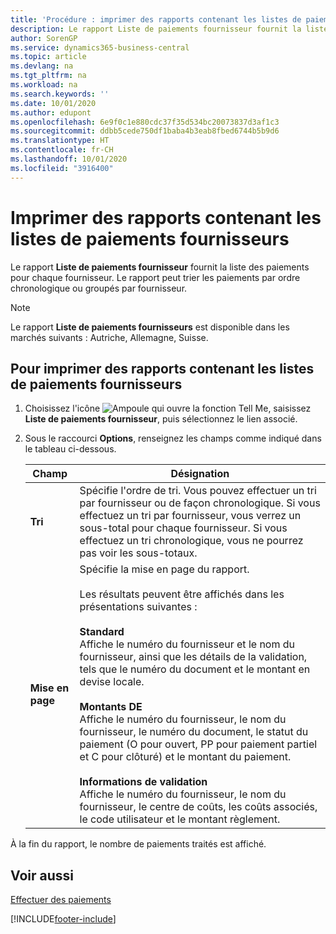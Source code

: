 ```yaml
---
title: 'Procédure : imprimer des rapports contenant les listes de paiements fournisseurs'
description: Le rapport Liste de paiements fournisseur fournit la liste des paiements pour chaque fournisseur. Le rapport peut trier les paiements par ordre chronologique ou groupés par fournisseur.
author: SorenGP
ms.service: dynamics365-business-central
ms.topic: article
ms.devlang: na
ms.tgt_pltfrm: na
ms.workload: na
ms.search.keywords: ''
ms.date: 10/01/2020
ms.author: edupont
ms.openlocfilehash: 6e9f0c1e880cdc37f35d534bc20073837d3af1c3
ms.sourcegitcommit: ddbb5cede750df1baba4b3eab8fbed6744b5b9d6
ms.translationtype: HT
ms.contentlocale: fr-CH
ms.lasthandoff: 10/01/2020
ms.locfileid: "3916400"
---
```

# <a name="print-vendor-payments-list-reports"></a>Imprimer des rapports contenant les listes de paiements fournisseurs

Le rapport **Liste de paiements fournisseur** fournit la liste des paiements pour chaque fournisseur. Le rapport peut trier les paiements par ordre chronologique ou groupés par fournisseur.  

> [!NOTE]
> Le rapport **Liste de paiements fournisseurs** est disponible dans les marchés suivants : Autriche, Allemagne, Suisse.

## <a name="to-print-the-vendor-payments-list-report"></a>Pour imprimer des rapports contenant les listes de paiements fournisseurs  

1. Choisissez l'icône ![Ampoule qui ouvre la fonction Tell Me](../../media/ui-search/search_small.png "Dites-moi ce que vous voulez faire"), saisissez **Liste de paiements fournisseur**, puis sélectionnez le lien associé.  
2. Sous le raccourci **Options**, renseignez les champs comme indiqué dans le tableau ci-dessous.  

    |Champ|Désignation|  
    |---------------------------------|---------------------------------------|  
    |**Tri**|Spécifie l'ordre de tri. Vous pouvez effectuer un tri par fournisseur ou de façon chronologique. Si vous effectuez un tri par fournisseur, vous verrez un sous-total pour chaque fournisseur. Si vous effectuez un tri chronologique, vous ne pourrez pas voir les sous-totaux.|  
    |**Mise en page**|Spécifie la mise en page du rapport.<br /><br /> Les résultats peuvent être affichés dans les présentations suivantes :<br /><br /> **Standard**<br /> Affiche le numéro du fournisseur et le nom du fournisseur, ainsi que les détails de la validation, tels que le numéro du document et le montant en devise locale.<br /><br /> **Montants DE**<br /> Affiche le numéro du fournisseur, le nom du fournisseur, le numéro du document, le statut du paiement (O pour ouvert, PP pour paiement partiel et C pour clôturé) et le montant du paiement.<br /><br /> **Informations de validation**<br /> Affiche le numéro du fournisseur, le nom du fournisseur, le centre de coûts, les coûts associés, le code utilisateur et le montant règlement.|  

 À la fin du rapport, le nombre de paiements traités est affiché.  

## <a name="see-also"></a>Voir aussi

[Effectuer des paiements](../../payables-make-payments.md)


[!INCLUDE[footer-include](../../includes/footer-banner.md)]